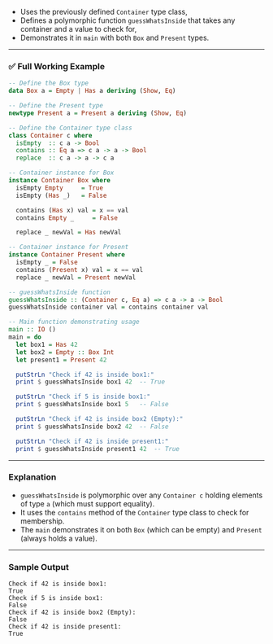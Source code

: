 
* Uses the previously defined `Container` type class,
* Defines a polymorphic function `guessWhatsInside` that takes any container and a value to check for,
* Demonstrates it in `main` with both `Box` and `Present` types.

---

### ✅ Full Working Example

```haskell
-- Define the Box type
data Box a = Empty | Has a deriving (Show, Eq)

-- Define the Present type
newtype Present a = Present a deriving (Show, Eq)

-- Define the Container type class
class Container c where
  isEmpty  :: c a -> Bool
  contains :: Eq a => c a -> a -> Bool
  replace  :: c a -> a -> c a

-- Container instance for Box
instance Container Box where
  isEmpty Empty     = True
  isEmpty (Has _)   = False

  contains (Has x) val = x == val
  contains Empty _     = False

  replace _ newVal = Has newVal

-- Container instance for Present
instance Container Present where
  isEmpty _ = False
  contains (Present x) val = x == val
  replace _ newVal = Present newVal

-- guessWhatsInside function
guessWhatsInside :: (Container c, Eq a) => c a -> a -> Bool
guessWhatsInside container val = contains container val

-- Main function demonstrating usage
main :: IO ()
main = do
  let box1 = Has 42
  let box2 = Empty :: Box Int
  let present1 = Present 42

  putStrLn "Check if 42 is inside box1:"
  print $ guessWhatsInside box1 42  -- True

  putStrLn "Check if 5 is inside box1:"
  print $ guessWhatsInside box1 5   -- False

  putStrLn "Check if 42 is inside box2 (Empty):"
  print $ guessWhatsInside box2 42  -- False

  putStrLn "Check if 42 is inside present1:"
  print $ guessWhatsInside present1 42  -- True
```

---

### Explanation

* `guessWhatsInside` is polymorphic over any `Container c` holding elements of type `a` (which must support equality).
* It uses the `contains` method of the `Container` type class to check for membership.
* The `main` demonstrates it on both `Box` (which can be empty) and `Present` (always holds a value).

---

### Sample Output

```
Check if 42 is inside box1:
True
Check if 5 is inside box1:
False
Check if 42 is inside box2 (Empty):
False
Check if 42 is inside present1:
True
```

